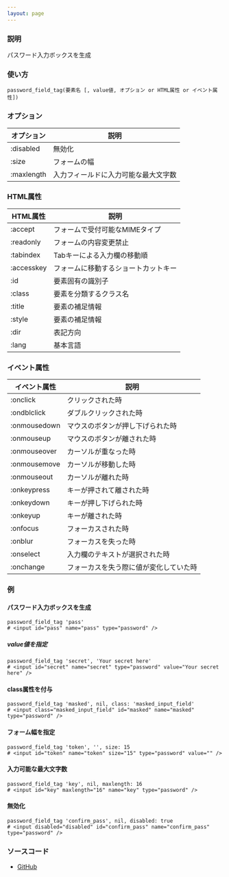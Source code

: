 ```yaml
---
layout: page
---
```

### 説明
パスワード入力ボックスを生成

### 使い方
    password_field_tag(要素名 [, value値, オプション or HTML属性 or イベント属性])

### オプション

オプション   | 説明
---------- | ------------------
:disabled  | 無効化
:size      | フォームの幅
:maxlength | 入力フィールドに入力可能な最大文字数

### HTML属性

HTML属性   | 説明
---------- | ------------------
:accept    | フォームで受付可能なMIMEタイプ
:readonly  | フォームの内容変更禁止
:tabindex  | Tabキーによる入力欄の移動順
:accesskey | フォームに移動するショートカットキー
:id        | 要素固有の識別子
:class     | 要素を分類するクラス名
:title     | 要素の補足情報
:style     | 要素の補足情報
:dir       | 表記方向
:lang      | 基本言語

### イベント属性

イベント属性     | 説明
-------------|--------------------
:onclick     | クリックされた時
:ondblclick  | ダブルクリックされた時
:onmousedown | マウスのボタンが押し下げられた時
:onmouseup   | マウスのボタンが離された時
:onmouseover | カーソルが重なった時
:onmousemove | カーソルが移動した時
:onmouseout  | カーソルが離れた時
:onkeypress  | キーが押されて離された時
:onkeydown   | キーが押し下げられた時
:onkeyup     | キーが離された時
:onfocus     | フォーカスされた時
:onblur      | フォーカスを失った時
:onselect    | 入力欄のテキストが選択された時
:onchange    | フォーカスを失う際に値が変化していた時

### 例
#### パスワード入力ボックスを生成
    password_field_tag 'pass'
    # <input id="pass" name="pass" type="password" />

##### value値を指定
    password_field_tag 'secret', 'Your secret here'
    # <input id="secret" name="secret" type="password" value="Your secret here" />

#### class属性を付与
    password_field_tag 'masked', nil, class: 'masked_input_field'
    # <input class="masked_input_field" id="masked" name="masked" type="password" />

#### フォーム幅を指定
    password_field_tag 'token', '', size: 15
    # <input id="token" name="token" size="15" type="password" value="" />

#### 入力可能な最大文字数
    password_field_tag 'key', nil, maxlength: 16
    # <input id="key" maxlength="16" name="key" type="password" />

#### 無効化
    password_field_tag 'confirm_pass', nil, disabled: true
    # <input disabled="disabled" id="confirm_pass" name="confirm_pass" type="password" />

### ソースコード
* [GitHub](https://github.com/rails/rails/blob/f33d52c95217212cbacc8d5e44b5a8e3cdc6f5b3/actionview/lib/action_view/helpers/form_tag_helper.rb#L314)